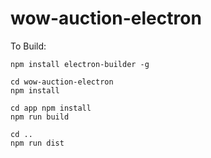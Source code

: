 # wow-auction-electron

To Build:

```
npm install electron-builder -g

cd wow-auction-electron
npm install

cd app npm install
npm run build

cd ..
npm run dist

```
